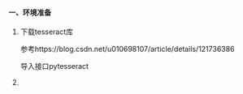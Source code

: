 #### 一、环境准备

1. 下载tesseract库

   参考https://blog.csdn.net/u010698107/article/details/121736386

   导入接口pytesseract

2. 


